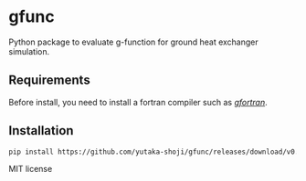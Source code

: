 # gfunc

Python package to evaluate g-function for ground heat exchanger simulation.

## Requirements

Before install, you need to install a fortran compiler such as [*gfortran*](https://gcc.gnu.org/wiki/GFortran).

## Installation

```sh
pip install https://github.com/yutaka-shoji/gfunc/releases/download/v0.1.0/gfunc-0.1.0.tar.gz
```

MIT license
